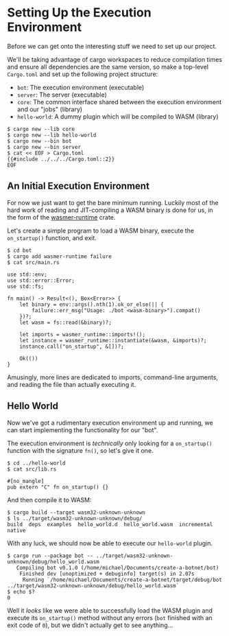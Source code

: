# Setting Up the Execution Environment

Before we can get onto the interesting stuff we need to set up our project.

We'll be taking advantage of cargo workspaces to reduce compilation times and
ensure all dependencies are the same version, so make a top-level `Cargo.toml`
and set up the following project structure:

- `bot`: The execution environment (executable)
- `server`: The server (executable)
- `core`: The common interface shared between the execution environment and our
  "jobs" (library)
- `hello-world`: A dummy plugin which will be compiled to WASM (library)

```console
$ cargo new --lib core
$ cargo new --lib hello-world
$ cargo new --bin bot
$ cargo new --bin server
$ cat << EOF > Cargo.toml
{{#include ../../../Cargo.toml::2}}
EOF
```

## An Initial Execution Environment

For now we just want to get the bare minimum running. Luckily most of the hard
work of reading and JIT-compiling a WASM binary is done for us, in the form of
the [wasmer-runtime] crate.

Let's create a simple program to load a WASM binary, execute the `on_startup()`
function, and exit.

```console
$ cd bot
$ cargo add wasmer-runtime failure
$ cat src/main.rs

use std::env;
use std::error::Error;
use std::fs;

fn main() -> Result<(), Box<Error>> {
    let binary = env::args().nth(1).ok_or_else(|| {
        failure::err_msg("Usage: ./bot <wasm-binary>").compat()
    })?;
    let wasm = fs::read(&binary)?;

    let imports = wasmer_runtime::imports!();
    let instance = wasmer_runtime::instantiate(&wasm, &imports)?;
    instance.call("on_startup", &[])?;

    Ok(())
}
```

Amusingly, more lines are dedicated to imports, command-line arguments, and 
reading the file than actually executing it.

## Hello World

Now we've got a rudimentary execution environment up and running, we can start
implementing the functionality for our "bot".

The execution environment is *technically* only looking for a `on_startup()`
function with the signature `fn()`, so let's give it one.

```console
$ cd ../hello-world
$ cat src/lib.rs

#[no_mangle]
pub extern "C" fn on_startup() {}
```

And then compile it to WASM:

```console
$ cargo build --target wasm32-unknown-unknown
$ ls ../target/wasm32-unknown-unknown/debug/
build  deps  examples  hello_world.d  hello_world.wasm  incremental  native
```

With any luck, we should now be able to execute our `hello-world` plugin.

```console
$ cargo run --package bot -- ../target/wasm32-unknown-unknown/debug/hello_world.wasm
   Compiling bot v0.1.0 (/home/michael/Documents/create-a-botnet/bot)
    Finished dev [unoptimized + debuginfo] target(s) in 2.07s
     Running `/home/michael/Documents/create-a-botnet/target/debug/bot ../target/wasm32-unknown-unknown/debug/hello_world.wasm`
$ echo $?
0
```

Well it *looks* like we were able to successfully load the WASM plugin and 
execute its `on_startup()` method without any errors (`bot` finished with an 
exit code of `0`), but we didn't actually get to see anything...

[wasmer-runtime]: https://docs.rs/wasmer-runtime
